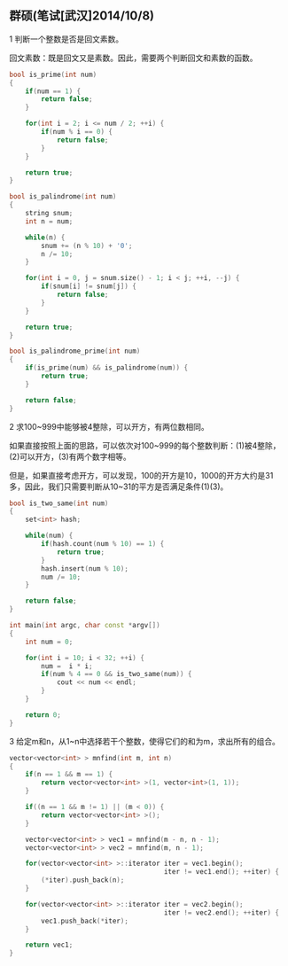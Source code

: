 ## 群硕(笔试[武汉]2014/10/8)

1 判断一个整数是否是回文素数。

回文素数：既是回文又是素数。因此，需要两个判断回文和素数的函数。

``` C++
bool is_prime(int num)
{
    if(num == 1) {
        return false;
    }

    for(int i = 2; i <= num / 2; ++i) {
        if(num % i == 0) {
            return false;
        }
    }

    return true;
}

bool is_palindrome(int num)
{
    string snum;
    int n = num;

    while(n) {
        snum += (n % 10) + '0';
        n /= 10;
    }

    for(int i = 0, j = snum.size() - 1; i < j; ++i, --j) {
        if(snum[i] != snum[j]) {
            return false;
        }
    }

    return true;
}

bool is_palindrome_prime(int num)
{
    if(is_prime(num) && is_palindrome(num)) {
        return true;
    }

    return false;
}
```

2 求100~999中能够被4整除，可以开方，有两位数相同。

如果直接按照上面的思路，可以依次对100~999的每个整数判断：(1)被4整除，(2)可以开方，(3)有两个数字相等。

但是，如果直接考虑开方，可以发现，100的开方是10，1000的开方大约是31多，因此，我们只需要判断从10~31的平方是否满足条件(1)(3)。

``` C++
bool is_two_same(int num)
{
    set<int> hash;

    while(num) {
        if(hash.count(num % 10) == 1) {
            return true;
        }
        hash.insert(num % 10);
        num /= 10;
    }

    return false;
}

int main(int argc, char const *argv[])
{
    int num = 0;

    for(int i = 10; i < 32; ++i) {
        num =  i * i;
        if(num % 4 == 0 && is_two_same(num)) {
            cout << num << endl;
        }
    }

	return 0;
}
```

3 给定m和n，从1~n中选择若干个整数，使得它们的和为m，求出所有的组合。

``` C++
vector<vector<int> > mnfind(int m, int n)
{
    if(n == 1 && m == 1) {
        return vector<vector<int> >(1, vector<int>(1, 1));
    }

    if((n == 1 && m != 1) || (m < 0)) {
        return vector<vector<int> >();
    }

    vector<vector<int> > vec1 = mnfind(m - n, n - 1);
    vector<vector<int> > vec2 = mnfind(m, n - 1);

    for(vector<vector<int> >::iterator iter = vec1.begin();
                                       iter != vec1.end(); ++iter) {
        (*iter).push_back(n);
    }

    for(vector<vector<int> >::iterator iter = vec2.begin();
                                       iter != vec2.end(); ++iter) {
        vec1.push_back(*iter);
    }

    return vec1;
}
```